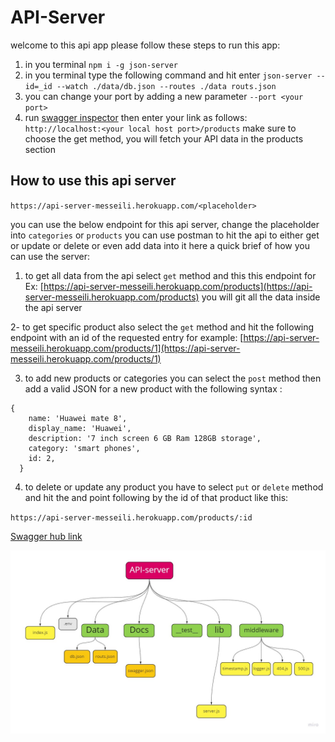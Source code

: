 # API-Server

welcome to this api app please follow these steps to run this app:

1. in you terminal `npm i -g json-server`
2. in you terminal type the following command and hit enter `json-server --id=_id --watch ./data/db.json --routes ./data routs.json`
3. you can change your port by adding a new parameter `--port <your port>`
4. run [swagger inspector](https://inspector.swagger.io/builder) then enter your link as follows: ` http://localhost:<your local host port>/products` make sure to choose the get method, you will fetch your API data in the products section

## How to use this api server

`https://api-server-messeili.herokuapp.com/<placeholder>`

you can use the below endpoint for this api server, change the placeholder into `categories` or `products`
you can use postman to hit the api to either get or update or delete or even add data into it
here a quick brief of how you can use the server:

1. to get all data from the api select `get` method and this this endpoint for Ex:
   [https://api-server-messeili.herokuapp.com/products](https://api-server-messeili.herokuapp.com/products)
   you will git all the data inside the api server

2- to get specific product also select the `get` method and hit the following endpoint with an id of the requested entry for example:
[https://api-server-messeili.herokuapp.com/products/1](https://api-server-messeili.herokuapp.com/products/1)

3. to add new products or categories you can select the `post` method then add a valid JSON for a new product with the following syntax :

```
{
    name: 'Huawei mate 8',
    display_name: 'Huawei',
    description: '7 inch screen 6 GB Ram 128GB storage',
    category: 'smart phones',
    id: 2,
  }
```

4. to delete or update any product you have to select `put` or `delete` method and hit the and point following by the id of that product like this:

`https://api-server-messeili.herokuapp.com/products/:id`

[Swagger hub link](https://app.swaggerhub.com/apis/messeili/api-server/0.1)

![img](/assets/app-server-2.jpg)
